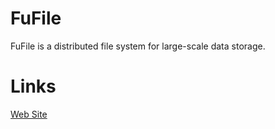 # FuFile
FuFile is a distributed file system for large-scale data storage.
# Links
[Web Site](https://fufile.org)
